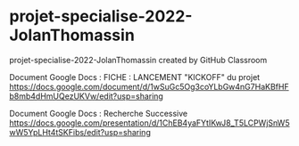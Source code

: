 # projet-specialise-2022-JolanThomassin
projet-specialise-2022-JolanThomassin created by GitHub Classroom

Document Google Docs : FICHE : LANCEMENT "KICKOFF" du projet
https://docs.google.com/document/d/1wSuGc5Og3coYLbGw4nG7HaKBfHFb8mb4dHmUQezUKVw/edit?usp=sharing

Document Google Docs : Recherche Successive
https://docs.google.com/presentation/d/1ChEB4yaFYtIKwJ8_T5LCPWjSnW5wW5YpLHt4tSKFibs/edit?usp=sharing
